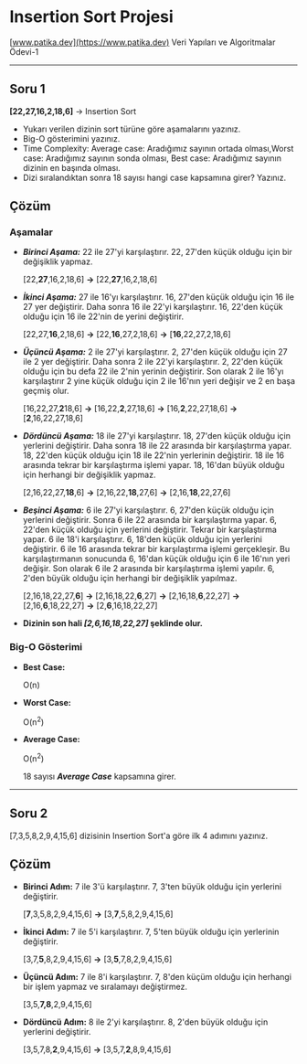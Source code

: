 # Insertion Sort Projesi
[www.patika.dev](https://www.patika.dev) Veri Yapıları ve Algoritmalar Ödevi-1

***
## Soru 1
**[22,27,16,2,18,6]** -> Insertion Sort

* Yukarı verilen dizinin sort türüne göre aşamalarını yazınız.
* Big-O gösterimini yazınız.
* Time Complexity: Average case: Aradığımız sayının ortada olması,Worst case: Aradığımız sayının sonda olması, Best case: Aradığımız sayının dizinin en başında olması.
* Dizi sıralandıktan sonra 18 sayısı hangi case kapsamına girer? Yazınız.


## Çözüm

### Aşamalar
* ***Birinci Aşama:*** 22 ile 27'yi karşılaştırır. 22, 27'den küçük olduğu için bir değişiklik yapmaz.

    [22,**27**,16,2,18,6] **->** [22,**27**,16,2,18,6]

* ***İkinci Aşama:*** 27 ile 16'yı karşılaştırır. 16, 27'den küçük olduğu için 16 ile 27 yer değiştirir. Daha sonra 16 ile 22'yi karşılaştırır. 16, 22'den küçük olduğu için 16 ile 22'nin de yerini değiştirir.

  [22,27,**16**,2,18,6] **->** [22,**16**,27,2,18,6] **->** [**16**,22,27,2,18,6]

* ***Üçüncü Aşama:*** 2 ile 27'yi karşılaştırır. 2, 27'den küçük olduğu için 27 ile 2 yer değiştirir. Daha sonra 2 ile 22'yi karşılaştırır. 2, 22'den küçük olduğu için bu defa 22 ile 2'nin yerinin değiştirir. Son olarak 2 ile 16'yı karşılaştırır 2 yine küçük olduğu için 2 ile 16'nın yeri değişir ve 2 en başa geçmiş olur.

  [16,22,27,**2**18,6] **->** [16,22,**2**,27,18,6] **->** [16,**2**,22,27,18,6] **->** [**2**,16,22,27,18,6]

* ***Dördüncü Aşama:*** 18 ile 27'yi karşılaştırır. 18, 27'den küçük olduğu için yerlerini değiştirir. Daha sonra 18 ile 22 arasında bir karşılaştırma yapar. 18, 22'den küçük olduğu için 18 ile 22'nin yerlerinin değiştirir. 18 ile 16 arasında tekrar bir karşılaştırma işlemi yapar. 18, 16'dan büyük olduğu için herhangi bir değişiklik yapmaz.

  [2,16,22,27,**18**,6] **->** [2,16,22,**18**,27,6] **->** [2,16,**18**,22,27,6]

* ***Beşinci Aşama:*** 6 ile 27'yi karşılaştırır. 6, 27'den küçük olduğu için yerlerini değiştirir. Sonra 6 ile 22 arasında bir karşılaştırma yapar. 6, 22'den küçük olduğu için yerlerini değiştirir. Tekrar bir karşılaştırma yapar. 6 ile 18'i karşılaştırır. 6, 18'den küçük olduğu için yerlerini değiştirir. 6 ile 16 arasında tekrar bir karşılaştırma işlemi gerçekleşir. Bu karşılaştırmanın sonucunda 6, 16'dan küçük olduğu için 6 ile 16'nın yeri değişir. Son olarak 6 ile 2 arasında bir karşılaştırma işlemi yapılır. 6, 2'den büyük olduğu için herhangi bir değişiklik yapılmaz.

  [2,16,18,22,27,**6**] **->** [2,16,18,22,**6**,27] **->** [2,16,18,**6**,22,27] **->** [2,16,**6**,18,22,27] **->** [2,**6**,16,18,22,27]

* **Dizinin son hali ***[2,6,16,18,22,27]*** şeklinde olur.**

### Big-O Gösterimi

* **Best Case:** 

   O(n)

* **Worst Case:**

  O(n<sup>2</sup>)

* **Average Case:**

  O(n<sup>2</sup>)

     18 sayısı ***Average Case*** kapsamına girer.

***

## Soru 2
[7,3,5,8,2,9,4,15,6] dizisinin Insertion Sort'a göre ilk 4 adımını yazınız.


## Çözüm

* **Birinci Adım:**
 7 ile 3'ü karşılaştırır. 7, 3'ten büyük olduğu için yerlerini değiştirir.

  [**7**,3,5,8,2,9,4,15,6] **->** [3,**7**,5,8,2,9,4,15,6]

* **İkinci Adım:**
7 ile 5'i karşılaştırır. 7, 5'ten büyük olduğu için yerlerinin değiştirir.

  [3,7,**5**,8,2,9,4,15,6] **->** [3,**5**,7,8,2,9,4,15,6]

* **Üçüncü Adım:**
7 ile 8'i karşılaştırır. 7, 8'den küçüm olduğu için herhangi bir işlem yapmaz ve sıralamayı değiştirmez.

  [3,5,**7,8**,2,9,4,15,6]

* **Dördüncü Adım:**
8 ile 2'yi karşılaştırır. 8, 2'den büyük olduğu için yerlerini değiştirir.

  [3,5,7,8,**2**,9,4,15,6] **->** [3,5,7,**2**,8,9,4,15,6]

